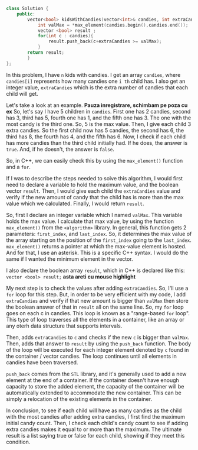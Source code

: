 ```cpp
class Solution {
    public:
        vector<bool> kidsWithCandies(vector<int>& candies, int extraCandies) {
            int valMax = *max_element(candies.begin(),candies.end());
            vector <bool> result ;
            for(int c : candies){
                result.push_back(c+extraCandies >= valMax);
            }
        return result;
        }
};
```

In this problem, I have `n` kids with candies. I get an array `candies`, where `candies[i]` represents how many candies one `i th` child has. I also get an integer value, `extraCandies` which is the extra number of candies that each child will get.

Let's take a look at an example.  **Pauza inregistrare, schimbam pe poza cu ex**
So, let's say I have 5 children in `candies`. First one has 2 candies, second has 3, third has 5, fourth one has 1, and the fifth one has 3.
The one with the most candy is the third one. So, 5 is the max value.
Then, I give each child 3 extra candies. So the first child now has 5 candies, the second has 6, the third has 8, the fourth has 4, and the fifth has 6.
Now, I check if each child has more candies than the third child initially had. If he does, the answer is `true`. And, if he doesn't, the answer is `false`.

So, in C++, we can easily check this by using the `max_element()` function and a `for`.

If I was to describe the steps needed to solve this algorithm, I would first need to declare a variable to hold the maximum value, and the boolean vector `result`. Then, I would give each child the `extraCandies` value and verify if the new amount of candy that the child has is more than the max value which we calculated. Finally, I would return `result`.

So, first I declare an integer variable which I named `valMax`. This variable holds the max value. I calculate that max value, by using the function `max_element()` from the `<algorithm>` library. In general, this function gets 2 parameters: `first_index`, and `last_index`. So, it determines the max value of the array starting on the position of the `first_index` going to the `last_index`.
`max_element()` returns a pointer at which the max-value element is hosted. And for that, I use an asterisk. This is a specific C++ syntax. I would do the same if I wanted the minimum element in the vector.

I also declare the boolean array `result`, which in C++ is declared like this:
`vector <bool> result;` **asta areti cu mouse highlight**

My next step is to check the values after adding `extraCandies`. So, I'll use a `for` loop for this step. But, in order to be very efficient with my code, I add `extraCandies` and verify if that new amount is bigger than `valMax` then store the boolean answer of that in `result` all on the same line.
So, my `for` loop goes on each c in candies. This loop is known as a "range-based `for` loop". This type of loop traverses all the elements in a container, like an array or any oterh data structure that supports intervals.

Then, adds `extraCandies` to `c` and checks if the new `c` is bigger than `valMax`. Then, adds that answer to `result` by using the `push_back` function. 
The body of the loop will be executed for each integer element denoted by `c` found in the container / vector candies. The loop continues until all elements in candies have been traversed.

`push_back` comes from the `STL` library, and it's generally used to add a new element at the end of a container. If the container doesn't have enough capacity to store the added element, the capacity of the container will be automatically extended to accommodate the new container. This can be simply a relocation of the existing elements in the container.

In conclusion, to see if each child will have as many candies as the child with the most candies after adding extra candies, I first find the maximum initial candy count. Then, I check each child's candy count to see if adding extra candies makes it equal to or more than the maximum. The ultimate result is a list saying true or false for each child, showing if they meet this condition.